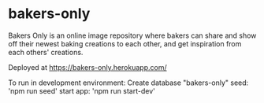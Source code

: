 # bakers-only
Bakers Only is an online image repository where bakers can share and show off their newest baking creations to each other, and get inspiration from each others' creations.

Deployed at https://bakers-only.herokuapp.com/ 

To run in development environment:
Create database "bakers-only"
seed: 'npm run seed'
start app: 'npm run start-dev'